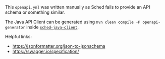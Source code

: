This ``openapi.yml`` was written manually as Sched fails to provide an API schema or something similar.

The Java API Client can be generated using ``mvn clean compile -P openapi-generator`` inside [``sched-java-client``](../sched-java-client/).

Helpful links:
* https://jsonformatter.org/json-to-jsonschema
* https://swagger.io/specification/
